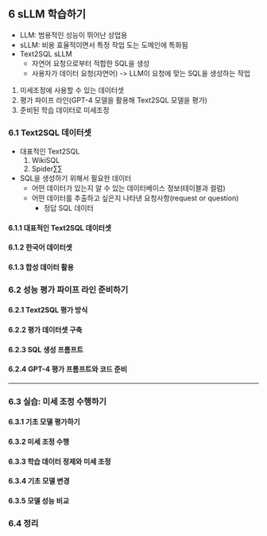 ## 6 sLLM 학습하기
- LLM: 범용적인 성능이 뛰어난 상업용
- sLLM: 비용 효율적이면서 특정 작업 도는 도메인에 특화됨
- Text2SQL sLLM
  - 자연어 요청으로부터 적합한 SQL을 생성
  - 사용자가 데이터 요청(자연어) -> LLM이 요청에 맞는 SQL을 생성하는 작업 
1. 미세조정에 사용할 수 있는 데이터셋
2. 평가 파이프 라인(GPT-4 모델을 활용해 Text2SQL 모델을 평가)
3. 준비된 학습 데이터로 미세조정

### 6.1 Text2SQL 데이터셋
- 대표적인 Text2SQL
  1. WikiSQL
  2. Spider∑∑
- SQL을 생성하기 위해서 필요한 데이터
  - 어떤 데이터가 있는지 알 수 있는 데이터베이스 정보(테이블과 컬럼)
  - 어떤 데이터를 추출하고 싶은지 나타낸 요청사항(request or question)
    - 정답 SQL 데이터
#### 6.1.1 대표적인 Text2SQL 데이터셋
#### 6.1.2 한국어 데이터셋
#### 6.1.3 합성 데이터 활용
### 6.2 성능 평가 파이프 라인 준비하기
#### 6.2.1 Text2SQL 평가 방식
#### 6.2.2 평가 데이터셋 구축
#### 6.2.3 SQL 생성 프롬프트
#### 6.2.4 GPT-4 평가 프롬프트와 코드 준비

---
### 6.3 실습: 미세 조정 수행하기
#### 6.3.1 기초 모델 평가하기
#### 6.3.2 미세 조정 수행
#### 6.3.3 학습 데이터 정제와 미세 조정
#### 6.3.4 기초 모델 변경
#### 6.3.5 모델 성능 비교
### 6.4 정리
